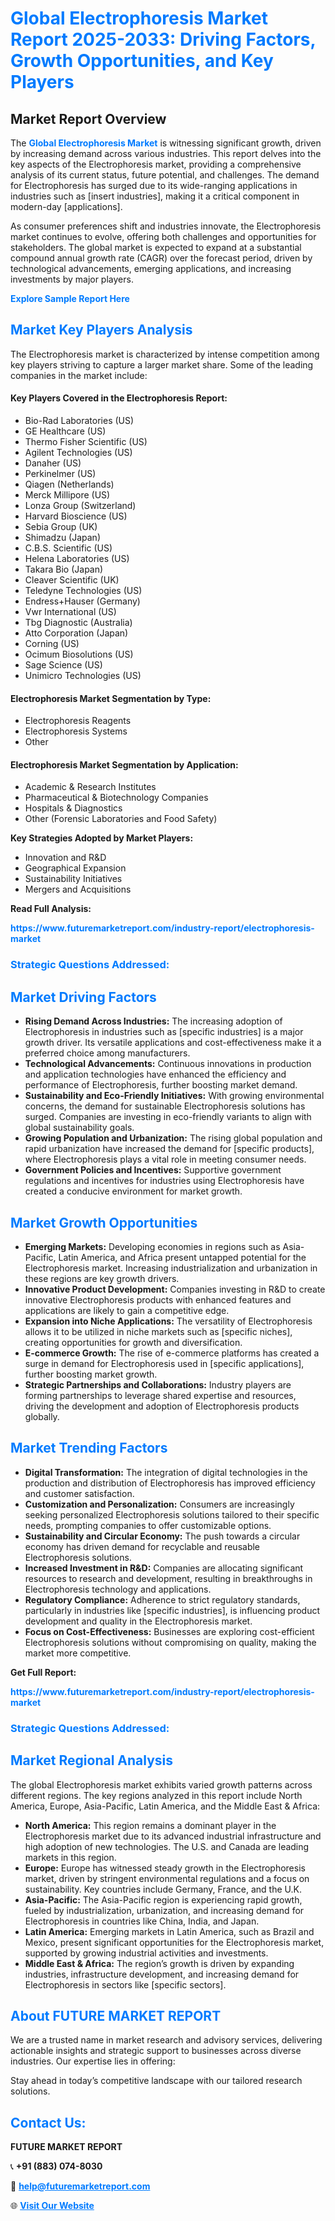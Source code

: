 <h1 style="color: #007BFF;">Global Electrophoresis Market Report 2025-2033: Driving Factors, Growth Opportunities, and Key Players</h1>

<section id="overview">
<h2>Market Report Overview</h2>
<p>The <a href="https://www.futuremarketreport.com/industry-report/electrophoresis-market" style="color: #007BFF; text-decoration: none;"><strong>Global Electrophoresis Market</strong></a> is witnessing significant growth, driven by increasing demand across various industries. This report delves into the key aspects of the Electrophoresis market, providing a comprehensive analysis of its current status, future potential, and challenges. The demand for Electrophoresis has surged due to its wide-ranging applications in industries such as [insert industries], making it a critical component in modern-day [applications].</p>
<p>As consumer preferences shift and industries innovate, the Electrophoresis market continues to evolve, offering both challenges and opportunities for stakeholders. The global market is expected to expand at a substantial compound annual growth rate (CAGR) over the forecast period, driven by technological advancements, emerging applications, and increasing investments by major players.</p>
</section>

<section id="overview">
<p><a href="https://www.futuremarketreport.com/request-sample/reportId=102799" style="color: #007BFF; text-decoration: none;"><strong>Explore Sample Report Here</strong></a></p>
</section>

<section id="key-players">
<h2 style="color: #007BFF;">Market Key Players Analysis</h2>
<p>The Electrophoresis market is characterized by intense competition among key players striving to capture a larger market share. Some of the leading companies in the market include:</p>
<h4>Key Players Covered in the Electrophoresis Report:</h4>
<ul><li>Bio-Rad Laboratories (US)</li><li>GE Healthcare (US)</li><li>Thermo Fisher Scientific (US)</li><li>Agilent Technologies (US)</li><li>Danaher (US)</li><li>Perkinelmer (US)</li><li>Qiagen (Netherlands)</li><li>Merck Millipore (US)</li><li>Lonza Group (Switzerland)</li><li>Harvard Bioscience (US)</li><li>Sebia Group (UK)</li><li>Shimadzu (Japan)</li><li>C.B.S. Scientific (US)</li><li>Helena Laboratories (US)</li><li>Takara Bio (Japan)</li><li>Cleaver Scientific (UK)</li><li>Teledyne Technologies (US)</li><li>Endress+Hauser (Germany)</li><li>Vwr International (US)</li><li>Tbg Diagnostic (Australia)</li><li>Atto Corporation (Japan)</li><li>Corning (US)</li><li>Ocimum Biosolutions (US)</li><li>Sage Science (US)</li><li>Unimicro Technologies (US)</li></ul>
<h4>Electrophoresis Market Segmentation by Type:</h4>
<ul><li>Electrophoresis Reagents</li><li>Electrophoresis Systems</li><li>Other</li></ul>

<h4>Electrophoresis Market Segmentation by Application:</h4>
<ul><li>Academic &amp; Research Institutes</li><li>Pharmaceutical &amp; Biotechnology Companies</li><li>Hospitals &amp; Diagnostics</li><li>Other (Forensic Laboratories and Food Safety)</li></ul>
<p><strong>Key Strategies Adopted by Market Players:</strong></p>
<ul>
<li>Innovation and R&D</li>
<li>Geographical Expansion</li>
<li>Sustainability Initiatives</li>
<li>Mergers and Acquisitions</li>
</ul>
</section>

<section>
<p><strong>Read Full Analysis: </strong></p><a href="https://www.futuremarketreport.com/industry-report/electrophoresis-market" style="color: #007BFF; text-decoration: none;"><strong>https://www.futuremarketreport.com/industry-report/electrophoresis-market</strong></a>
<h3 style="color: #007BFF;">Strategic Questions Addressed:</h3>
</section>

<section id="driving-factors">
<h2 style="color: #007BFF;">Market Driving Factors</h2>
<ul>
<li><strong>Rising Demand Across Industries:</strong> The increasing adoption of Electrophoresis in industries such as [specific industries] is a major growth driver. Its versatile applications and cost-effectiveness make it a preferred choice among manufacturers.</li>
<li><strong>Technological Advancements:</strong> Continuous innovations in production and application technologies have enhanced the efficiency and performance of Electrophoresis, further boosting market demand.</li>
<li><strong>Sustainability and Eco-Friendly Initiatives:</strong> With growing environmental concerns, the demand for sustainable Electrophoresis solutions has surged. Companies are investing in eco-friendly variants to align with global sustainability goals.</li>
<li><strong>Growing Population and Urbanization:</strong> The rising global population and rapid urbanization have increased the demand for [specific products], where Electrophoresis plays a vital role in meeting consumer needs.</li>
<li><strong>Government Policies and Incentives:</strong> Supportive government regulations and incentives for industries using Electrophoresis have created a conducive environment for market growth.</li>
</ul>
</section>

<section id="growth-opportunities">
<h2 style="color: #007BFF;">Market Growth Opportunities</h2>
<ul>
<li><strong>Emerging Markets:</strong> Developing economies in regions such as Asia-Pacific, Latin America, and Africa present untapped potential for the Electrophoresis market. Increasing industrialization and urbanization in these regions are key growth drivers.</li>
<li><strong>Innovative Product Development:</strong> Companies investing in R&D to create innovative Electrophoresis products with enhanced features and applications are likely to gain a competitive edge.</li>
<li><strong>Expansion into Niche Applications:</strong> The versatility of Electrophoresis allows it to be utilized in niche markets such as [specific niches], creating opportunities for growth and diversification.</li>
<li><strong>E-commerce Growth:</strong> The rise of e-commerce platforms has created a surge in demand for Electrophoresis used in [specific applications], further boosting market growth.</li>
<li><strong>Strategic Partnerships and Collaborations:</strong> Industry players are forming partnerships to leverage shared expertise and resources, driving the development and adoption of Electrophoresis products globally.</li>
</ul>
</section>

<section id="trending-factors">
<h2 style="color: #007BFF;">Market Trending Factors</h2>
<ul>
<li><strong>Digital Transformation:</strong> The integration of digital technologies in the production and distribution of Electrophoresis has improved efficiency and customer satisfaction.</li>
<li><strong>Customization and Personalization:</strong> Consumers are increasingly seeking personalized Electrophoresis solutions tailored to their specific needs, prompting companies to offer customizable options.</li>
<li><strong>Sustainability and Circular Economy:</strong> The push towards a circular economy has driven demand for recyclable and reusable Electrophoresis solutions.</li>
<li><strong>Increased Investment in R&D:</strong> Companies are allocating significant resources to research and development, resulting in breakthroughs in Electrophoresis technology and applications.</li>
<li><strong>Regulatory Compliance:</strong> Adherence to strict regulatory standards, particularly in industries like [specific industries], is influencing product development and quality in the Electrophoresis market.</li>
<li><strong>Focus on Cost-Effectiveness:</strong> Businesses are exploring cost-efficient Electrophoresis solutions without compromising on quality, making the market more competitive.</li>
</ul>
</section>

<section>
<p><strong>Get Full Report: </strong></p><a href="https://www.futuremarketreport.com/industry-report/electrophoresis-market" style="color: #007BFF; text-decoration: none;"><strong>https://www.futuremarketreport.com/industry-report/electrophoresis-market</strong></a>
<h3 style="color: #007BFF;">Strategic Questions Addressed:</h3>
</section>


<section id="regional-analysis">
<h2 style="color: #007BFF;">Market Regional Analysis</h2>
<p>The global Electrophoresis market exhibits varied growth patterns across different regions. The key regions analyzed in this report include North America, Europe, Asia-Pacific, Latin America, and the Middle East & Africa:</p>
<ul>
<li><strong>North America:</strong> This region remains a dominant player in the Electrophoresis market due to its advanced industrial infrastructure and high adoption of new technologies. The U.S. and Canada are leading markets in this region.</li>
<li><strong>Europe:</strong> Europe has witnessed steady growth in the Electrophoresis market, driven by stringent environmental regulations and a focus on sustainability. Key countries include Germany, France, and the U.K.</li>
<li><strong>Asia-Pacific:</strong> The Asia-Pacific region is experiencing rapid growth, fueled by industrialization, urbanization, and increasing demand for Electrophoresis in countries like China, India, and Japan.</li>
<li><strong>Latin America:</strong> Emerging markets in Latin America, such as Brazil and Mexico, present significant opportunities for the Electrophoresis market, supported by growing industrial activities and investments.</li>
<li><strong>Middle East & Africa:</strong> The region’s growth is driven by expanding industries, infrastructure development, and increasing demand for Electrophoresis in sectors like [specific sectors].</li>
</ul>
</section>

<footer>
<h2 style="color: #007BFF;">About FUTURE MARKET REPORT</h2>
<p>We are a trusted name in market research and advisory services, delivering actionable insights and strategic support to businesses across diverse industries. Our expertise lies in offering:</p>

<p>Stay ahead in today’s competitive landscape with our tailored research solutions.</p>

<h2 style="color: #007BFF;">Contact Us:</h2>
<p><strong>FUTURE MARKET REPORT</strong></p>
<p>📞 <strong>+91 (883) 074-8030</strong></p>
<p>📧 <strong><a href="mailto:help@futuremarketreport.com" style="color: #007BFF;">help@futuremarketreport.com</a></strong></p>
<p>🌐 <strong><a href="https://www.futuremarketreport.com/" style="color: #007BFF;">Visit Our Website</a></strong></p>
</footer>